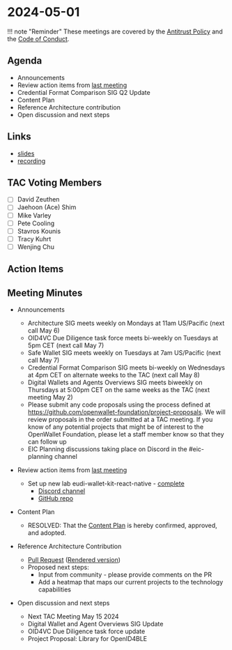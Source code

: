 # 2024-05-01

!!! note "Reminder"
    These meetings are covered by the [Antitrust Policy](../../governance/antitrust.md) and the [Code of Conduct](../../governance/code-of-conduct.md).

## Agenda
- Announcements
- Review action items from [last meeting](./2024-04-17.md#action-items)
- Credential Format Comparison SIG Q2 Update
- Content Plan
- Reference Architecture contribution
- Open discussion and next steps

## Links
- [slides](https://docs.google.com/presentation/d/1he1k6a_1h8nR8P-BcfhfN9HuK0CmU_qSOv9caBWDqX0/edit?usp=sharing)
- [recording]()

## TAC Voting Members

- [ ] David Zeuthen
- [ ] Jaehoon (Ace) Shim
- [ ] Mike Varley
- [ ] Pete Cooling
- [ ] Stavros Kounis
- [ ] Tracy Kuhrt
- [ ] Wenjing Chu

## Action Items

## Meeting Minutes

- Announcements
    - Architecture SIG  meets weekly on Mondays at 11am US/Pacific (next call May 6)
    - OID4VC Due Diligence task force meets bi-weekly on Tuesdays at 5pm CET (next call May 7)
    - Safe Wallet SIG meets weekly on Tuesdays at 7am US/Pacific (next call May 7)
    - Credential Format Comparison SIG meets bi-weekly on Wednesdays at 4pm CET on alternate weeks to the TAC (next call May 8)
    - Digital Wallets and Agents Overviews SIG meets biweekly on Thursdays at 5:00pm CET on the same weeks as the TAC (next meeting May 2)
    - Please submit any code proposals using the process defined at https://github.com/openwallet-foundation/project-proposals. We will review proposals in the order submitted at a TAC meeting. If you know of any potential projects that might be of interest to the OpenWallet Foundation, please let a staff member know so that they can follow up
    - EIC Planning discussions taking place on Discord in the #eic-planning channel

- Review action items from [last meeting](./2024-04-03.md#action-items)
    - Set up new lab eudi-wallet-kit-react-native - [complete](https://tac.openwallet.foundation/projects/eudi-wallet-kit-react-native/)
        - [Discord channel](https://discord.com/channels/1022962884864643214/1230175333303717889)
        - [GitHub repo](https://github.com/openwallet-foundation-labs/eudi-wallet-kit-react-native)

- Content Plan
    - RESOLVED: That the [Content Plan](https://github.com/openwallet-foundation/tac/pull/142) is hereby confirmed, approved, and adopted.

- Reference Architecture Contribution
    - [Pull Request](https://github.com/openwallet-foundation/architecture-sig/pull/66) ([Rendered version](https://github.com/tkuhrt/owf-architecture-sig/blob/architecture-wp/docs/papers/architecture-whitepaper.md))
    - Proposed next steps:
        - Input from community - please provide comments on the PR
        - Add a heatmap that maps our current projects to the technology capabilities

- Open discussion and next steps
    - Next TAC Meeting May 15 2024
    - Digital Wallet and Agent Overviews SIG Update
    - OID4VC Due Diligence task force update
    - Project Proposal: Library for OpenID4BLE
